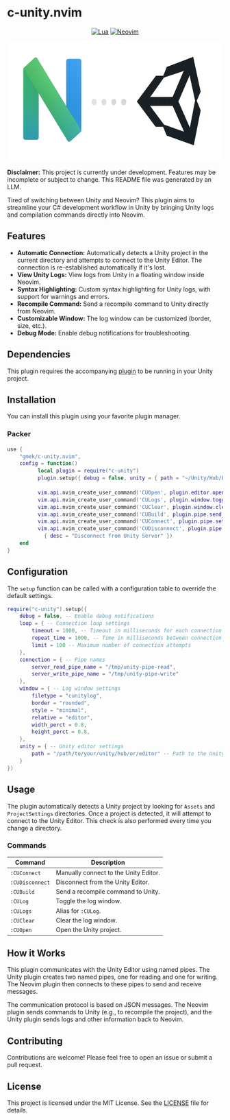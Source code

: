 # c-unity.nvim

<div align="center">

[![Lua](https://img.shields.io/badge/Lua-blue.svg?style=for-the-badge&logo=lua)](http://www.lua.org)
[![Neovim](https://img.shields.io/badge/Neovim%200.5+-green.svg?style=for-the-badge&logo=neovim)](https://neovim.io)

<img alt="Icon" height="280" src="icon.png" />



</div>

**Disclaimer:** This project is currently under development. Features may be incomplete or subject to change. This README file was generated by an LLM.

Tired of switching between Unity and Neovim? This plugin aims to streamline your C# development workflow in Unity by bringing Unity logs and compilation commands directly into Neovim.

## Features

-   **Automatic Connection:** Automatically detects a Unity project in the current directory and attempts to connect to the Unity Editor. The connection is re-established automatically if it's lost.
-   **View Unity Logs:** View logs from Unity in a floating window inside Neovim.
-   **Syntax Highlighting:** Custom syntax highlighting for Unity logs, with support for warnings and errors.
-   **Recompile Command:** Send a recompile command to Unity directly from Neovim.
-   **Customizable Window:** The log window can be customized (border, size, etc.).
-   **Debug Mode:** Enable debug notifications for troubleshooting.

## Dependencies

This plugin requires the accompanying [plugin](https://github.com/trueGmek/com.gmek.c-unity) to be running in your Unity project.

## Installation

You can install this plugin using your favorite plugin manager.

### Packer

```lua
use {
    "gmek/c-unity.nvim",
    config = function()
          local plugin = require("c-unity")
          plugin.setup({ debug = false, unity = { path = "~/Unity/Hub/Editor/" } })

          vim.api.nvim_create_user_command('CUOpen', plugin.editor.open_project, { desc = "Open Unity Project" })
          vim.api.nvim_create_user_command('CULogs', plugin.window.toggle, { desc = "Toggle logs window" })
          vim.api.nvim_create_user_command('CUClear', plugin.window.clear_buffer, { desc = 'Clear logs' })
          vim.api.nvim_create_user_command('CUBuild', plugin.pipe.send_recomipile, { desc = "Send recompile command" })
          vim.api.nvim_create_user_command('CUConnect', plugin.pipe.setup_connection, { desc = "Connect to Unity Server" })
          vim.api.nvim_create_user_command('CUDisconnect', plugin.pipe.disconnect_from_unity,
            { desc = "Disconnect from Unity Server" })
    end
}
```

## Configuration

The `setup` function can be called with a configuration table to override the default settings.

```lua
require("c-unity").setup({
    debug = false, -- Enable debug notifications
    loop = { -- Connection loop settings
        timeout = 1000, -- Timeout in milliseconds for each connection attempt
        repeat_time = 1000, -- Time in milliseconds between connection attempts
        limit = 100 -- Maximum number of connection attempts
    },
    connection = { -- Pipe names
        server_read_pipe_name = "/tmp/unity-pipe-read",
        server_write_pipe_name = "/tmp/unity-pipe-write"
    },
    window = { -- Log window settings
        filetype = "cunitylog",
        border = "rounded",
        style = "minimal",
        relative = "editor",
        width_perct = 0.8,
        height_perct = 0.8,
    },
    unity = { -- Unity editor settings
        path = "/path/to/your/unity/hub/or/editor" -- Path to the Unity executable
    }
})
```

## Usage

The plugin automatically detects a Unity project by looking for `Assets` and `ProjectSettings` directories. Once a project is detected, it will attempt to connect to the Unity Editor. This check is also performed every time you change a directory.

### Commands

| Command        | Description                     |
| -------------- | ------------------------------- |
| `:CUConnect`   | Manually connect to the Unity Editor.    |
| `:CUDisconnect`| Disconnect from the Unity Editor. |
| `:CUBuild`     | Send a recompile command to Unity.       |
| `:CULog`       | Toggle the log window.          |
| `:CULogs`      | Alias for `:CULog`.          |
| `:CUClear`     | Clear the log window.           |
| `:CUOpen`      | Open the Unity project.         |

## How it Works

This plugin communicates with the Unity Editor using named pipes. The Unity plugin creates two named pipes, one for reading and one for writing. The Neovim plugin then connects to these pipes to send and receive messages.

The communication protocol is based on JSON messages. The Neovim plugin sends commands to Unity (e.g., to recompile the project), and the Unity plugin sends logs and other information back to Neovim.

## Contributing

Contributions are welcome! Please feel free to open an issue or submit a pull request.

## License

This project is licensed under the MIT License. See the [LICENSE](LICENSE) file for details.
